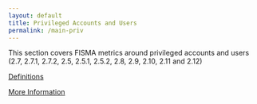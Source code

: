 ```yaml
---
layout: default
title: Privileged Accounts and Users
permalink: /main-priv
---
```

This section covers FISMA metrics around privileged accounts and users (2.7, 2.7.1, 2.7.2, 2.5, 2.5.1, 2.5.2, 2.8, 2.9, 2.10, 2.11 and 2.12) 

[Definitions](/priv-users/definitions)

[More Information](priv-users/more-info)
